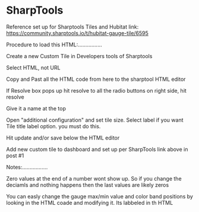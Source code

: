 # SharpTools
Reference set up for Sharptools Tiles and Hubitat link:  https://community.sharptools.io/t/hubitat-gauge-tile/6595

Procedure to load this HTML:................

Create a new Custom Tile in Developers tools of Sharptools

Select HTML, not URL

Copy and Past all the HTML code from here to the sharptool HTML editor

If Resolve box pops up hit resolve to all the radio buttons on right side, hit resolve

Give it a name at the top

Open "additional configuration" and set tile size. Select label if you want Tile title label option. you must do this.

Hit update and/or save below the HTML editor

Add new custom tile to dashboard and set up per SharpTools link above in post #1


Notes:.................

Zero values at the end of a number wont show up. So if you change the deciamls and nothing happens then the last values are likely zeros

You can easly change the gauge max/min value and color band positions by looking in the HTML coade and modifying it. Its labbeled in th HTML

